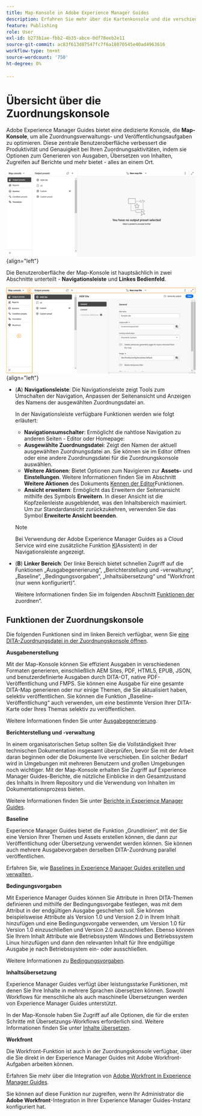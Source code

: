 ```yaml
---
title: Map-Konsole in Adobe Experience Manager Guides
description: Erfahren Sie mehr über die Kartenkonsole und die verschiedenen verfügbaren Funktionen, mit denen Sie Karten in Adobe Experience Manager Guides veröffentlichen und verwalten können.
feature: Publishing
role: User
exl-id: b273b1ae-fbb2-4b35-abce-0df78eeb2e11
source-git-commit: ac83f613d87547fc7f6a18070545e40ad4963616
workflow-type: tm+mt
source-wordcount: '750'
ht-degree: 0%

---
```


# Übersicht über die Zuordnungskonsole

Adobe Experience Manager Guides bietet eine dedizierte Konsole, die **Map-Konsole**, um alle Zuordnungsverwaltungs- und Veröffentlichungsaufgaben zu optimieren. Diese zentrale Benutzeroberfläche verbessert die Produktivität und Genauigkeit bei Ihren Zuordnungsaktivitäten, indem sie Optionen zum Generieren von Ausgaben, Übersetzen von Inhalten, Zugreifen auf Berichte und mehr bietet - alles an einem Ort.

![Registerkarte „Optionen“ der Dateieigenschaften](./images/map-console-screen.png){align="left"}

Die Benutzeroberfläche der Map-Konsole ist hauptsächlich in zwei Abschnitte unterteilt - **Navigationsleiste** und **Linkes Bedienfeld**.

![Neu](images/map-console-sections.png){align="left"}

- (**A**) **Navigationsleiste**: Die Navigationsleiste zeigt Tools zum Umschalten der Navigation, Anpassen der Seitenansicht und Anzeigen des Namens der ausgewählten Zuordnungsdatei an.

  In der Navigationsleiste verfügbare Funktionen werden wie folgt erläutert:

   - **Navigationsumschalter**: Ermöglicht die nahtlose Navigation zu anderen Seiten - Editor oder Homepage:
   - **Ausgewählte Zuordnungsdatei**: Zeigt den Namen der aktuell ausgewählten Zuordnungsdatei an. Sie können sie im Editor öffnen oder eine andere Zuordnungsdatei für die Zuordnungskonsole auswählen.
   - **Weitere Aktionen**: Bietet Optionen zum Navigieren zur **Assets-** und **Einstellungen**. Weitere Informationen finden Sie im Abschnitt **Weitere Aktionen** des Dokuments [Kennen der Editor](./web-editor-features.md#tab-bar)Funktionen.
   - **Ansicht erweitern**: Ermöglicht das Erweitern der Seitenansicht mithilfe des Symbols **Erweitern**. In dieser Ansicht ist die Kopfzeilenleiste ausgeblendet, was den Inhaltsbereich maximiert. Um zur Standardansicht zurückzukehren, verwenden Sie das Symbol **Erweiterte Ansicht beenden**.

  >[!NOTE]
  >
  > Bei Verwendung der Adobe Experience Manager Guides as a Cloud Service wird eine zusätzliche Funktion [KI](./ai-assistant.md)Assistent) in der Navigationsleiste angezeigt.

- (**B**) **Linker Bereich**: Der linke Bereich bietet schnellen Zugriff auf die Funktionen „Ausgabegenerierung“, „Berichterstellung und -verwaltung“, „Baseline“, „Bedingungsvorgaben“, „Inhaltsübersetzung“ und &quot;Workfront (nur wenn konfiguriert)“.

  Weitere Informationen finden Sie im folgenden Abschnitt [Funktionen der ](#map-console-features) zuordnen“.

## Funktionen der Zuordnungskonsole

Die folgenden Funktionen sind im linken Bereich verfügbar, wenn Sie [eine DITA-Zuordnungsdatei in der Zuordnungskonsole öffnen](./open-files-map-console.md).

**Ausgabenerstellung**

Mit der Map-Konsole können Sie effizient Ausgaben in verschiedenen Formaten generieren, einschließlich AEM Sites, PDF, HTML5, EPUB, JSON, und benutzerdefinierte Ausgaben durch DITA-OT, native PDF-Veröffentlichung und FMPS. Sie können eine Ausgabe für eine gesamte DITA-Map generieren oder nur einige Themen, die Sie aktualisiert haben, selektiv veröffentlichen. Sie können die Funktion „Baseline-Veröffentlichung“ auch verwenden, um eine bestimmte Version Ihrer DITA-Karte oder Ihres Themas selektiv zu veröffentlichen.

Weitere Informationen finden Sie unter [Ausgabegenerierung](./generate-output.md).

**Berichterstellung und -verwaltung**

In einem organisatorischen Setup sollten Sie die Vollständigkeit Ihrer technischen Dokumentation insgesamt überprüfen, bevor Sie mit der Arbeit daran beginnen oder die Dokumente live verschieben. Ein solcher Bedarf wird in Umgebungen mit mehreren Benutzern und großen Umgebungen noch wichtiger. Mit der Map-Konsole erhalten Sie Zugriff auf Experience Manager Guides-Berichte, die nützliche Einblicke in den Gesamtzustand des Inhalts in Ihrem Repository und die Verwendung von Inhalten im Dokumentationsprozess bieten.

Weitere Informationen finden Sie unter [Berichte in Experience Manager Guides](./reports-intro.md).

**Baseline**

Experience Manager Guides bietet die Funktion „Grundlinien“, mit der Sie eine Version Ihrer Themen und Assets erstellen können, die dann zur Veröffentlichung oder Übersetzung verwendet werden können. Sie können auch mehrere Ausgabevorgaben derselben DITA-Zuordnung parallel veröffentlichen.

Erfahren Sie, wie [ Baselines in Experience Manager Guides erstellen und verwalten ](./web-editor-baseline.md).

**Bedingungsvorgaben**

Mit Experience Manager Guides können Sie Attribute in Ihren DITA-Themen definieren und mithilfe der Bedingungsvorgabe festlegen, was mit dem Attribut in der endgültigen Ausgabe geschehen soll. Sie können beispielsweise Attribute als Version 1.0 und Version 2.0 in Ihrem Inhalt hinzufügen und eine Bedingungsvorgabe verwenden, um Version 1.0 für Version 1.0 einzuschließen und Version 2.0 auszuschließen. Ebenso können Sie Ihrem Inhalt Attribute wie Betriebssystem Windows und Betriebssystem Linux hinzufügen und dann den relevanten Inhalt für Ihre endgültige Ausgabe je nach Betriebssystem ein- oder ausschließen.

Weitere Informationen zu [Bedingungsvorgaben](./generate-output-use-condition-presets.md).

**Inhaltsübersetzung**

Experience Manager Guides verfügt über leistungsstarke Funktionen, mit denen Sie Ihre Inhalte in mehrere Sprachen übersetzen können. Sowohl Workflows für menschliche als auch maschinelle Übersetzungen werden von Experience Manager Guides unterstützt.

In der Map-Konsole haben Sie Zugriff auf alle Optionen, die für die ersten Schritte mit Übersetzungs-Workflows erforderlich sind. Weitere Informationen finden Sie unter [Inhalte übersetzen](./translation.md).


**Workfront**

Die Workfront-Funktion ist auch in der Zuordnungskonsole verfügbar, über die Sie direkt in der Experience Manager Guides mit Adobe Workfront-Aufgaben arbeiten können.

Erfahren Sie mehr über die Integration von [Adobe Workfront in Experience Manager Guides](./workfront-integration.md).

Sie können auf diese Funktion nur zugreifen, wenn Ihr Administrator die **Adobe Workfront**-Integration in Ihrer Experience Manager Guides-Instanz konfiguriert hat.
